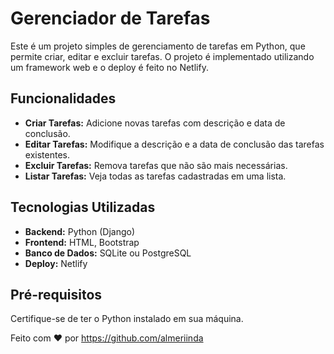 # Gerenciador de Tarefas

Este é um projeto simples de gerenciamento de tarefas em Python, que permite criar, editar e excluir tarefas. O projeto é implementado utilizando um framework web e o deploy é feito no Netlify.

## Funcionalidades

- **Criar Tarefas:** Adicione novas tarefas com descrição e data de conclusão.
- **Editar Tarefas:** Modifique a descrição e a data de conclusão das tarefas existentes.
- **Excluir Tarefas:** Remova tarefas que não são mais necessárias.
- **Listar Tarefas:** Veja todas as tarefas cadastradas em uma lista.

## Tecnologias Utilizadas

- **Backend:** Python (Django)
- **Frontend:** HTML, Bootstrap
- **Banco de Dados:** SQLite ou PostgreSQL
- **Deploy:** Netlify

## Pré-requisitos

Certifique-se de ter o Python instalado em sua máquina.


Feito com ❤️ por https://github.com/almeriinda